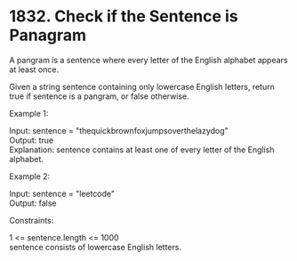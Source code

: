 # 1832. Check if the Sentence is Panagram

A pangram is a sentence where every letter of the English alphabet appears at least once.

Given a string sentence containing only lowercase English letters, return true if sentence is a pangram, or false otherwise.

 

Example 1:

Input: sentence = "thequickbrownfoxjumpsoverthelazydog"  
Output: true  
Explanation: sentence contains at least one of every letter of the English alphabet.  


Example 2:  

Input: sentence = "leetcode"  
Output: false  
 

Constraints:

1 <= sentence.length <= 1000  
sentence consists of lowercase English letters.  
